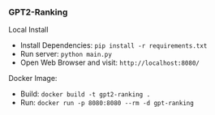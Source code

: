 ### GPT2-Ranking

Local Install
* Install Dependencies: `pip install -r requirements.txt`
* Run server: `python main.py`
* Open Web Browser and visit: `http://localhost:8080/`

Docker Image:
* Build: `docker build -t gpt2-ranking .` 
* Run: `docker run -p 8080:8080 --rm -d gpt-ranking`
